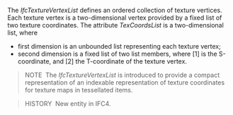 The _IfcTextureVertexList_ defines an ordered collection of texture vertices. Each texture vertex is a two-dimensional vertex provided by a fixed list of two texture coordinates. The attribute _TexCoordsList_ is a two-dimensional list, where

* first dimension is an unbounded list representing each texture vertex; 
* second dimension is a fixed list of two list members, where [1] is the S-coordinate, and [2] the T-coordinate of the texture vertex. 

> NOTE&nbsp; The _IfcTextureVertexList_ is introduced to provide a compact representation of an indexable representation of texture coordinates for texture maps in tessellated items.

> HISTORY&nbsp; New entity in IFC4.